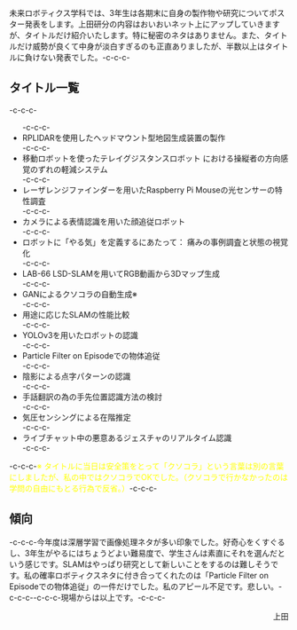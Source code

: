未来ロボティクス学科では、3年生は各期末に自身の製作物や研究についてポスター発表をします。上田研分の内容はおいおいネット上にアップしていきますが、タイトルだけ紹介いたします。特に秘密のネタはありません。また、タイトルだけ威勢が良くて中身が淡白すぎるのも正直ありましたが、半数以上はタイトルに負けない発表でした。-c-c-c-<h2>タイトル一覧</h2>-c-c-c-<ul>-c-c-c- 	<li>RPLIDARを使用したヘッドマウント型地図生成装置の製作</li>-c-c-c- 	<li>移動ロボットを使ったテレイグジスタンスロボット における操縦者の方向感覚のずれの軽減システム</li>-c-c-c- 	<li>レーザレンジファインダーを用いたRaspberry Pi Mouseの光センサーの特性調査</li>-c-c-c- 	<li>カメラによる表情認識を用いた顔追従ロボット</li>-c-c-c- 	<li>ロボットに「やる気」を定義するにあたって： 痛みの事例調査と状態の視覚化</li>-c-c-c- 	<li>LAB-66 LSD-SLAMを用いてRGB動画から3Dマップ生成</li>-c-c-c- 	<li>GANによるクソコラの自動生成※</li>-c-c-c- 	<li>用途に応じたSLAMの性能比較</li>-c-c-c- 	<li>YOLOv3を用いたロボットの認識</li>-c-c-c- 	<li>Particle Filter on Episodeでの物体追従</li>-c-c-c- 	<li>陰影による点字パターンの認識</li>-c-c-c- 	<li>手話翻訳の為の手先位置認識方法の検討</li>-c-c-c- 	<li>気圧センシングによる在階推定</li>-c-c-c- 	<li>ライブチャット中の悪意あるジェスチャのリアルタイム認識</li>-c-c-c-</ul>-c-c-c-<span style="color: #ffff00;">※ タイトルに当日は安全策をとって「クソコラ」という言葉は別の言葉にしましたが、私の中ではクソコラでOKでした。（クソコラで行かなかったのは学問の自由にもとる行為で反省。）</span>-c-c-c-<h2>傾向</h2>-c-c-c-今年度は深層学習で画像処理ネタが多い印象でした。好奇心をくすぐるし、3年生がやるにはちょうどよい難易度で、学生さんは素直にそれを選んだという感じです。SLAMはやっぱり研究として新しいことをするのは難しそうです。私の確率ロボティクスネタに付き合ってくれたのは「Particle Filter on Episodeでの物体追従」の一件だけでした。私のアピール不足です。悲しい。-c-c-c--c-c-c-現場からは以上です。-c-c-c-<p style="text-align: right;">上田</p>
